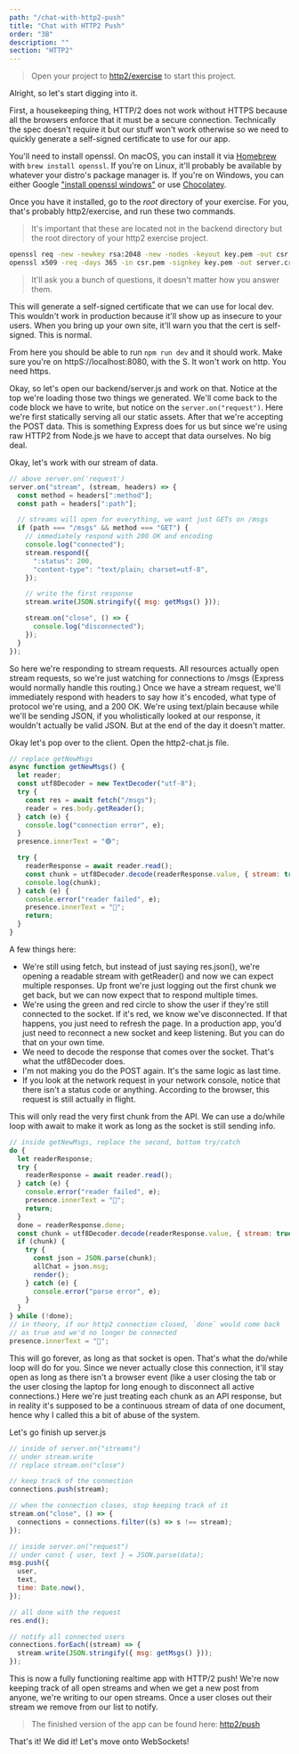 ```yaml
---
path: "/chat-with-http2-push"
title: "Chat with HTTP2 Push"
order: "3B"
description: ""
section: "HTTP2"
---
```


> Open your project to [http2/exercise][exercise] to start this project.

Alright, so let's start digging into it.

First, a housekeeping thing, HTTP/2 does not work without HTTPS because all the browsers enforce that it must be a secure connection. Technically the spec doesn't require it but our stuff won't work otherwise so we need to quickly generate a self-signed certificate to use for our app.

You'll need to install openssl. On macOS, you can install it via [Homebrew][homebrew] with `brew install openssl`. If you're on Linux, it'll probably be available by whatever your distro's package manager is. If you're on Windows, you can either Google ["install openssl windows"][google] or use [Chocolatey][c].

Once you have it installed, go to the _root_ directory of your exercise. For you, that's probably http2/exercise, and run these two commands.

> It's important that these are located not in the backend directory but the root directory of your http2 exercise project.

```bash
openssl req -new -newkey rsa:2048 -new -nodes -keyout key.pem -out csr.pem
openssl x509 -req -days 365 -in csr.pem -signkey key.pem -out server.crt
```

> It'll ask you a bunch of questions, it doesn't matter how you answer them.

This will generate a self-signed certificate that we can use for local dev. This wouldn't work in production because it'll show up as insecure to your users. When you bring up your own site, it'll warn you that the cert is self-signed. This is normal.

From here you should be able to run `npm run dev` and it should work. Make sure you're on httpS://localhost:8080, with the S. It won't work on http. You need https.

Okay, so let's open our backend/server.js and work on that. Notice at the top we're loading those two things we generated. We'll come back to the code block we have to write, but notice on the `server.on("request")`. Here we're first statically serving all our static assets. After that we're accepting the POST data. This is something Express does for us but since we're using raw HTTP2 from Node.js we have to accept that data ourselves. No big deal.

Okay, let's work with our stream of data.

```javascript
// above server.on('request')
server.on("stream", (stream, headers) => {
  const method = headers[":method"];
  const path = headers[":path"];

  // streams will open for everything, we want just GETs on /msgs
  if (path === "/msgs" && method === "GET") {
    // immediately respond with 200 OK and encoding
    console.log("connected");
    stream.respond({
      ":status": 200,
      "content-type": "text/plain; charset=utf-8",
    });

    // write the first response
    stream.write(JSON.stringify({ msg: getMsgs() }));

    stream.on("close", () => {
      console.log("disconnected");
    });
  }
});
```

So here we're responding to stream requests. All resources actually open stream requests, so we're just watching for connections to /msgs (Express would normally handle this routing.) Once we have a stream request, we'll immediately respond with headers to say how it's encoded, what type of protocol we're using, and a 200 OK. We're using text/plain because while we'll be sending JSON, if you wholistically looked at our response, it wouldn't actually be valid JSON. But at the end of the day it doesn't matter.

Okay let's pop over to the client. Open the http2-chat.js file.

```javascript
// replace getNewMsgs
async function getNewMsgs() {
  let reader;
  const utf8Decoder = new TextDecoder("utf-8");
  try {
    const res = await fetch("/msgs");
    reader = res.body.getReader();
  } catch (e) {
    console.log("connection error", e);
  }
  presence.innerText = "🟢";

  try {
    readerResponse = await reader.read();
    const chunk = utf8Decoder.decode(readerResponse.value, { stream: true });
    console.log(chunk);
  } catch (e) {
    console.error("reader failed", e);
    presence.innerText = "🔴";
    return;
  }
}
```

A few things here:

- We're still using fetch, but instead of just saying res.json(), we're opening a readable stream with getReader() and now we can expect multiple responses. Up front we're just logging out the first chunk we get back, but we can now expect that to respond multiple times.
- We're using the green and red circle to show the user if they're still connected to the socket. If it's red, we know we've disconnected. If that happens, you just need to refresh the page. In a production app, you'd just need to reconnect a new socket and keep listening. But you can do that on your own time.
- We need to decode the response that comes over the socket. That's what the utf8Decoder does.
- I'm not making you do the POST again. It's the same logic as last time.
- If you look at the network request in your network console, notice that there isn't a status code or anything. According to the browser, this request is still actually in flight.

This will only read the very first chunk from the API. We can use a do/while loop with await to make it work as long as the socket is still sending info.

```javascript
// inside getNewMsgs, replace the second, bottom try/catch
do {
  let readerResponse;
  try {
    readerResponse = await reader.read();
  } catch (e) {
    console.error("reader failed", e);
    presence.innerText = "🔴";
    return;
  }
  done = readerResponse.done;
  const chunk = utf8Decoder.decode(readerResponse.value, { stream: true });
  if (chunk) {
    try {
      const json = JSON.parse(chunk);
      allChat = json.msg;
      render();
    } catch (e) {
      console.error("parse error", e);
    }
  }
} while (!done);
// in theory, if our http2 connection closed, `done` would come back
// as true and we'd no longer be connected
presence.innerText = "🔴";
```

This will go forever, as long as that socket is open. That's what the do/while loop will do for you. Since we never actually close this connection, it'll stay open as long as there isn't a browser event (like a user closing the tab or the user closing the laptop for long enough to disconnect all active connections.) Here we're just treating each chunk as an API response, but in reality it's supposed to be a continuous stream of data of one document, hence why I called this a bit of abuse of the system.

Let's go finish up server.js

```javascript
// inside of server.on("streams")
// under stream.write
// replace stream.on("close")

// keep track of the connection
connections.push(stream);

// when the connection closes, stop keeping track of it
stream.on("close", () => {
  connections = connections.filter((s) => s !== stream);
});

// inside server.on("request")
// under const { user, text } = JSON.parse(data);
msg.push({
  user,
  text,
  time: Date.now(),
});

// all done with the request
res.end();

// notify all connected users
connections.forEach((stream) => {
  stream.write(JSON.stringify({ msg: getMsgs() }));
});
```

This is now a fully functioning realtime app with HTTP/2 push! We're now keeping track of all open streams and when we get a new post from anyone, we're writing to our open streams. Once a user closes out their stream we remove from our list to notify.

> The finished version of the app can be found here: [http2/push][gh]

That's it! We did it! Let's move onto WebSockets!

[c]: https://community.chocolatey.org/packages?q=openssl
[google]: https://www.google.com/search?q=install+openssl+windows
[homebrew]: https://brew.sh/
[exercise]: https://github.com/btholt/realtime-exercises/tree/main/http2/exercise
[gh]: https://github.com/btholt/realtime-exercises/tree/main/http2/push
